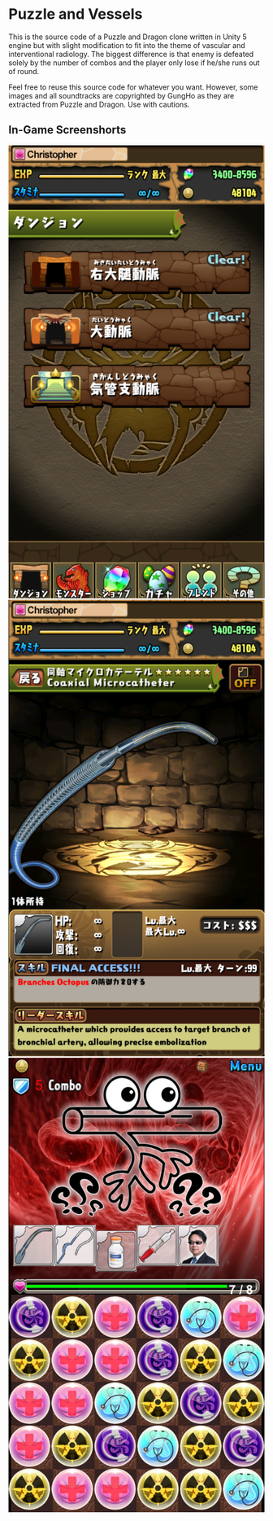 # Puzzle and Vessels

This is the source code of a Puzzle and Dragon clone written in Unity 5 engine but with slight modification to fit into the theme of vascular and interventional radiology. The biggest difference is that enemy is defeated solely by the number of combos and the player only lose if he/she runs out of round.

Feel free to reuse this source code for whatever you want. However, some images and all soundtracks are copyrighted by GungHo as they are extracted from Puzzle and Dragon. Use with cautions.

## In-Game Screenshorts

![Stage Selection Screenshot](https://raw.githubusercontent.com/ACken2/VIR-OrbGame/master/Release/Images/Stage-Selection-v0.1.png)
![Equipment Selection Screenshot](https://raw.githubusercontent.com/ACken2/VIR-OrbGame/master/Release/Images/Equipment-Selection-v0.1.png)
![In-Game Screenshot](https://raw.githubusercontent.com/ACken2/VIR-OrbGame/master/Release/Images/Game-v0.1.png)